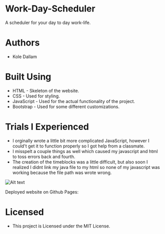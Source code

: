 # Work-Day-Scheduler
A scheduler for your day to day work-life. 

# Authors 
- Kole Dallam

# Built Using
- HTML - Skeleton of the website.
- CSS - Used for styling.
- JavaScript - Used for the actual functionality of the project.
- Bootstrap - Used for some different customizations.

#   Trials I Experienced
- I orginally wrote a little bit more complicated JavaScript, however I could't get it to function properly so I got help from a classmate.
- I misspelt a couple things as well which caused my javascript and html to toss errors back and fourth. 
- The creation of the timeblocks was a little difficult, but also soon I realized I didnt link my java file to my html so none of my javascript was working because the file path was wrote wrong.

![Alt text](https://i.imgur.com/NrzUP99.png)

Deployed website on Github Pages: 

# Licensed
- This project is Licensed under the MIT License.
